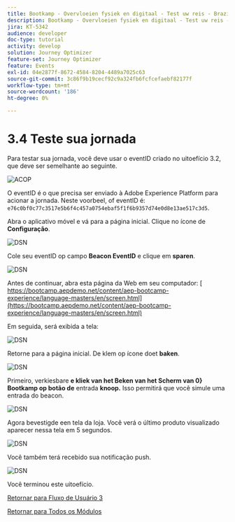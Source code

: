 ```yaml
---
title: Bootkamp - Overvloeien fysiek en digitaal - Test uw reis - Brazilië
description: Bootkamp - Overvloeien fysiek en digitaal - Test uw reis - Brazilië
jira: KT-5342
audience: developer
doc-type: tutorial
activity: develop
solution: Journey Optimizer
feature-set: Journey Optimizer
feature: Events
exl-id: 04e2877f-8672-4584-8204-4489a7025c63
source-git-commit: 3c86f9b19cecf92c9a324fb6fcfcefaebf82177f
workflow-type: tm+mt
source-wordcount: '186'
ht-degree: 0%

---
```


# 3.4 Teste sua jornada

Para testar sua jornada, você deve usar o eventID criado no uitoefício 3.2, que deve ser semelhante ao seguinte.

![ ACOP ](./images/payloadeventID.png)

O eventID é o que precisa ser enviado à Adobe Experience Platform para acionar a jornada. Neste voorbeel, of eventID é:
`e76c0bf0c77c3517e5b6f4c457a0754ebaf5f1f6b9357d74e0d8e13ae517c3d5`.

Abra o aplicativo móvel e vá para a página inicial. Clique no ícone de **Configuração**.

![ DSN ](./images/appsett.png)

Cole seu eventID op campo **Beacon EventID** e clique em **sparen**.

![ DSN ](./images/beacon1.png)

Antes de continuar, abra esta página da Web em seu computador: [ https://bootcamp.aepdemo.net/content/aep-bootcamp-experience/language-masters/en/screen.html](https://bootcamp.aepdemo.net/content/aep-bootcamp-experience/language-masters/en/screen.html)

Em seguida, será exibida a tela:

![ DSN ](./images/screen1.png)

Retorne para a página inicial. De klem op ícone doet **baken**.

![ DSN ](./images/app23.png)

Primeiro, verkiesbare **e kliek van het Beken van het Scherm van 0} Bootkamp op botão de** entrada **knoop.** Isso permitirá que você simule uma entrada do beacon.

![ DSN ](./images/app21.png)

Agora bevestigde een tela da loja. Você verá o último produto visualizado aparecer nessa tela em 5 segundos.

![ DSN ](./images/beacon3.png)

Você também terá recebido sua notificação push.

![ DSN ](./images/beacon2.png)

Você terminou este uitoefício.

[Retornar para Fluxo de Usuário 3](./uc3.md)

[Retornar para Todos os Módulos](../../overview.md)
